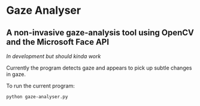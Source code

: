 # Gaze Analyser
## A non-invasive gaze-analysis tool using OpenCV and the Microsoft Face API
*In development but should kinda work*

Currently the program detects gaze and appears to pick up subtle changes in gaze. 

To run the current program:
```
python gaze-analyser.py
```
